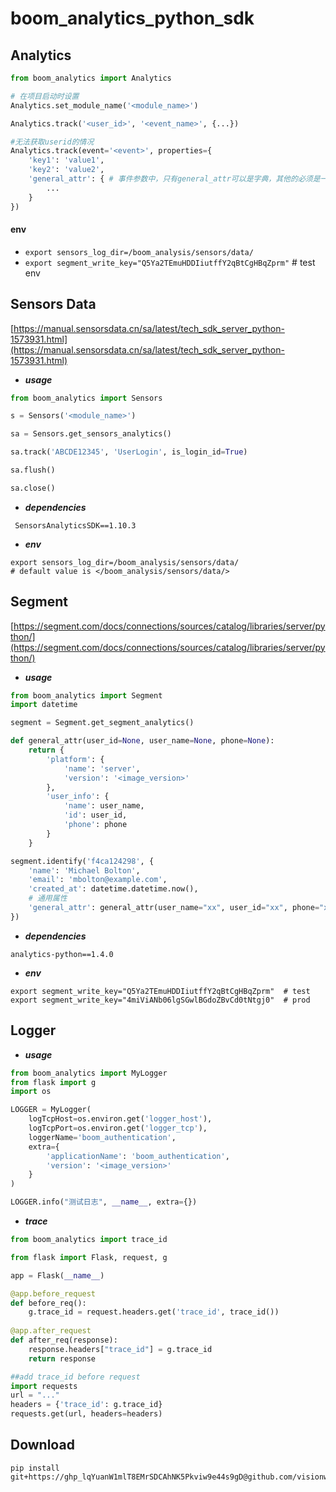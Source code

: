 # boom_analytics_python_sdk

## Analytics
```python
from boom_analytics import Analytics

# 在项目启动时设置
Analytics.set_module_name('<module_name>')

Analytics.track('<user_id>', '<event_name>', {...})

#无法获取userid的情况
Analytics.track(event='<event>', properties={
    'key1': 'value1',
    'key2': 'value2',
    'general_attr': { # 事件参数中，只有general_attr可以是字典，其他的必须是一维数据
        ...
    }
})
```
#### env
- `export sensors_log_dir=/boom_analysis/sensors/data/`
- `export segment_write_key="Q5Ya2TEmuHDDIiutffY2qBtCgHBqZprm"` # test env


## Sensors Data
[https://manual.sensorsdata.cn/sa/latest/tech_sdk_server_python-1573931.html](https://manual.sensorsdata.cn/sa/latest/tech_sdk_server_python-1573931.html)
- _**usage**_
```python
from boom_analytics import Sensors

s = Sensors('<module_name>')

sa = Sensors.get_sensors_analytics()

sa.track('ABCDE12345', 'UserLogin', is_login_id=True)

sa.flush()

sa.close()
```
- _**dependencies**_
```text
 SensorsAnalyticsSDK==1.10.3
```
- **_env_**
```shell
export sensors_log_dir=/boom_analysis/sensors/data/
# default value is </boom_analysis/sensors/data/>
```

## Segment
[https://segment.com/docs/connections/sources/catalog/libraries/server/python/](https://segment.com/docs/connections/sources/catalog/libraries/server/python/)
- **_usage_**
```python
from boom_analytics import Segment
import datetime

segment = Segment.get_segment_analytics()

def general_attr(user_id=None, user_name=None, phone=None):
    return {
        'platform': {
            'name': 'server',
            'version': '<image_version>'
        },
        'user_info': {
            'name': user_name,
            'id': user_id,
            'phone': phone
        }
    }

segment.identify('f4ca124298', {
    'name': 'Michael Bolton',
    'email': 'mbolton@example.com',
    'created_at': datetime.datetime.now(),
    # 通用属性
    'general_attr': general_attr(user_name="xx", user_id="xx", phone="xx")
})
```
- **_dependencies_**
```text
analytics-python==1.4.0
```
- **_env_**
```shell
export segment_write_key="Q5Ya2TEmuHDDIiutffY2qBtCgHBqZprm"  # test
export segment_write_key="4miViANb06lgSGwlBGdoZBvCd0tNtgj0"  # prod
```

## Logger
- **_usage_**
```python
from boom_analytics import MyLogger
from flask import g
import os

LOGGER = MyLogger(
    logTcpHost=os.environ.get('logger_host'),
    logTcpPort=os.environ.get('logger_tcp'),
    loggerName='boom_authentication',
    extra={
        'applicationName': 'boom_authentication',
        'version': '<image_version>'
    }
)

LOGGER.info("测试日志", __name__, extra={})
```
- **_trace_**
```python
from boom_analytics import trace_id

from flask import Flask, request, g

app = Flask(__name__)

@app.before_request
def before_req():
    g.trace_id = request.headers.get('trace_id', trace_id())
    
@app.after_request
def after_req(response):
    response.headers["trace_id"] = g.trace_id
    return response

##add trace_id before request 
import requests
url = "..."
headers = {'trace_id': g.trace_id}
requests.get(url, headers=headers)
```

## Download
```shell
pip install git+https://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@github.com/visionwx/boom_analytics_python_sdk.git@v0.1.2
```
